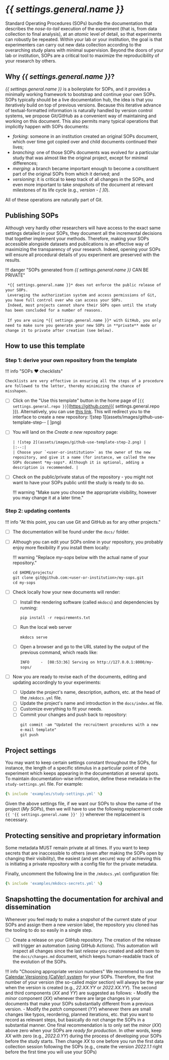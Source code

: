 # *{{ settings.general.name }}*

Standard Operating Procedures (SOPs) bundle the documentation that describes the *nose-to-tail* execution of the experiment (that is, from data collection to final analysis), at an *atomic* level of detail, so that experiments can robustly be repeated.
Within your lab or your institution, the goal is that experimenters can carry out new data collection according to the overarching study plans with minimal supervision.
Beyond the doors of your lab or institution, SOPs are a critical tool to maximize the reproducibility of your research by others.

## Why *{{ settings.general.name }}*?

*{{ settings.general.name }}* is a boilerplate for SOPs, and it provides a minimally working framework to bootstrap and continue your own SOPs.
SOPs typically should be a live documentation hub, the idea is that you iteratively build on top of previous versions.
Because this iterative advance of textual-formatted information is naturally handled by version control systems, we propose Git/GitHub as a convenient way of maintaining and working on this document.
This also permits many typical operations that implicitly happen with SOPs documents:

* *forking*: someone in an institution created an original SOPs document, which over time got copied over and child documents continued their lives;
* *branching*: one of those SOPs documents was evolved for a particular study that was almost like the original project, except for minimal differences;
* *merging*: a branch became important enough to become a constituent part of the original SOPs from which it derived; and
* *versioning*: it is critical to keep track of all changes in the SOPs, and even more important to take *snapshots* of the document at relevant milestones of its life cycle (e.g., *version - [ ]0*).

All of these operations are naturally part of Git.

## Publishing SOPs
Although very hardly other researchers will have access to the exact same settings detailed in your SOPs, they document all the incremental decisions that together implement your methods.
Therefore, making your SOPs accessible alongside datasets and publications is an effective way of maximizing the transparency of your research.
Indeed, opening your SOPs will ensure all procedural details of you experiment are preserved with the results.

!!! danger "SOPs generated from *{{ settings.general.name }}* CAN BE PRIVATE"

     *{{ settings.general.name }}* does not enforce the public release of your SOPs.
     Leveraging the authorization system and access permissions of Git, you have full control over who can access your SOPs.
     Indeed, most projects cannot share their SOPs open until the study has been concluded for a number of reasons.

     If you are using *{{ settings.general.name }}* with GitHub, you only need to make sure you generate your new SOPs in **private** mode or change it to private after creation (see below).


## How to use this template

### Step 1: derive your own repository from the template

!!! info "SOPs :heart: checklists"

    Checklists are very effective in ensuring all the steps of a procedure are followed to the letter, thereby minimizing the chance of misshapen.


- [ ] Click on the "Use this template" button in the home page of [`{{ settings.general.repo }}`](https://github.com/{{ settings.general.repo }}).
   Alternatively, you can use [this link](https://github.com/new?template_name=sops-cookiecutter&template_owner=nipreps).
   This will redirect you to the interface to create a new repository:
   ![step 1](assets/images/github-use-template-step-- [ ]png)
- [ ] You will land on the *Create a new repository* page:

      | ![step 2](assets/images/github-use-template-step-2.png) |
      |:--:|
      | Choose your `<user-or-institution>` as the owner of the new repository, and give it a name (for instance, we called the new SOPs document *my-sops*. Although it is optional, adding a description is recommended. |

- [ ] Check on the public/private status of the repository - you might not want to have your SOPs public until the study is ready to do so.

    !!! warning "Make sure you choose the appropriate visibility, however you may change it at a later time."

### Step 2: updating contents

!!! info "At this point, you can use Git and GitHub as for any other projects."

- [ ] The documentation will be found under the `docs/` folder.
- [ ] Although you can edit your SOPs online in your repository, you probably enjoy more flexibility if you install them locally:

    !!! warning "Replace *my-sops* below with the actual name of your repository."

    ```
    cd $HOME/projects/
    git clone git@github.com:<user-or-institution>/my-sops.git
    cd my-sops
    ```


- [ ] Check locally how your new documents will render:
    - [ ] Install the rendering software (called `mkdocs`) and dependencies by running:
       ```
       pip install -r requirements.txt
       ```
    - [ ] Run the local web server
       ```
       mkdocs serve
       ```
    - [ ] Open a browser and go to the URL stated by the output of the previous command, which reads like:
       ```
       INFO     -  [08:53:36] Serving on http://127.0.0.1:8000/my-sops/
       ```
- [ ] Now you are ready to revise each of the documents, editing and updating accordingly to your experiments:
    - [ ] Update the project's name, description, authors, etc. at the head of the `/mkdocs.yml` file.
    - [ ] Update the project's name and introduction in the `docs/index.md` file.
    - [ ] Customize everything to fit your needs.
    - [ ] Commit your changes and push back to repository:
       ```
       git commit -am "Updated the recruitment procedures with a new e-mail template"
       git push
       ```

## Project settings
You may want to keep certain settings constant throughout the SOPs, for instance, the length of a specific stimulus in a particular point of the experiment which keeps appearing in the documentation at several spots.
To maintain documentation-wise information, define these metadata in the `study-settings.yml` file.
For example:
``` yaml title="Example of settings file"
{% include 'examples/study-settings.yml' %}
```

Given the above settings file, if we want our SOPs to show the name of the project (*My SOPs*), then we will have to use the following replacement code `{{ '{{ settings.general.name }}' }}` wherever the replacement is necessary.

## Protecting sensitive and proprietary information

Some metadata MUST remain private at all times.
If you want to keep secrets that are inaccessible to others (even after making the SOPs open by changing their visibility), the easiest (and yet secure) way of achieving this is initiating a private repository with a config file for the private metadata.

Finally, uncomment the following line in the `/mkdocs.yml` configuration file:

``` yaml title="Enabling private metadata"
{% include 'examples/mkdocs-secrets.yml' %}
```

## Snapshotting the documentation for archival and dissemination

Whenever you feel ready to make a *snapshot* of the current state of your SOPs and assign them a new *version* label, the repository you cloned has the tooling to do so easily in a single step.

- [ ] Create a release on your GitHub repository.
   The creation of the release will trigger an automation (using GitHub Actions).
   This automation will inspect all changes since the last *release* you created and add them to the `docs/changes.md` document, which keeps human-readable track of the evolution of the SOPs.

!!! info "Choosing appropriate version numbers"
    We recommend to use the [Calendar Versioning (CalVer) system](https://calver.org) for your SOPs.
    Therefore, the first number of your version (the so-called *major* section) will always be the year when the version is created (e.g., *22.XX.YY* or *2022.XX.YY*).
    The second and third components (*XX* and *YY*) are suggested as follows:
    - Modify the *minor* component (*XX*) whenever there are large changes in your documents that make your SOPs substantially different from a previous version.
    - Modify the *patch* component (*YY*) whenever there are small changes like typos, reordering, planned iterations, etc. that you want to record as relevant steps, but basically do not change the SOPs in a substantial manner.
    One final recommendation is to only set the *minor* (*XX*) above zero when your SOPs are *ready for production*.
    In other words, keep *XX* with zero (e.g., *2022.0.YY*) during the process of developing your SOPs before the study starts.
    Then change *XX* to one before you run the first data collection session following the SOPs (e.g., create the version *2022.1.1* right before the first time you will use your SOPs)
